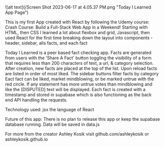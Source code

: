 ![alt text](/Screen Shot 2023-06-17 at 4.05.37 PM.png "Today I Learned App Page")


This is my first App created with React by following the Udemy course: Crash Course: Build a Full-Stack Web App in a Weekend!
Starting with HTML, then CSS I learned a lot about flexbox and grid, 
Javascript, then used React for the first time breaking down the layout into components - header, sidebar, alls facts, and each fact

Today I Learned is a peer based fact checking app.
Facts are generated from users with the 'Share A Fact' button toggling the visibility of a form that requires less than 200 characters of text, a url, & category selection. After creation, new facts are placed at the top of the list. Upon reload facts are listed in order of most liked.
The sidebar buttons filter facts by category
Eact fact can be liked, market mindblowing, or be marked untrue with the red circle. If any statement has more untrue votes than mindblowing and like the [DISPUTED] text will be displayed.
Each fact is created with a timestamp and stored in supabase which is also functioning as the back end API handling the requests.

Technology used:
jsx the language of React

Future of this app: There is no plan to release this app or keep the supabase database running. Data will be saved in data.js

For more from the creator Ashley Kosik visit github.com/ashleykosik or ashleykosik.github.io


